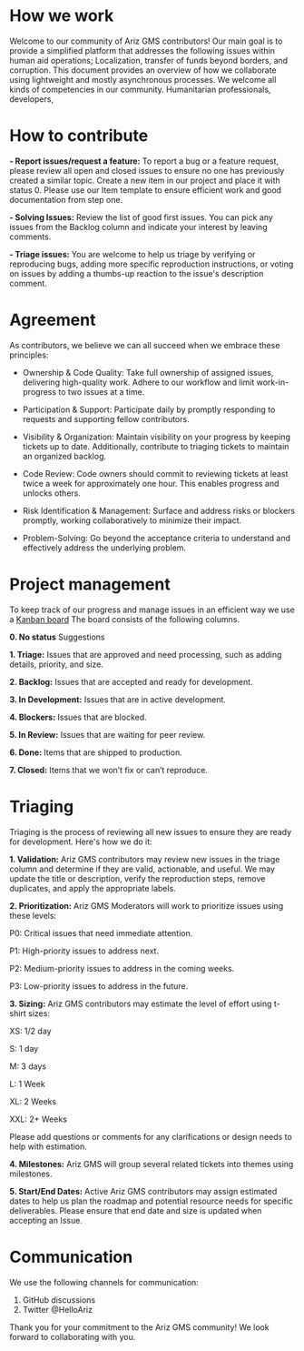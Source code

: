 # **How we work**

Welcome to our community of Ariz GMS contributors! Our main goal is to provide a simplified platform that addresses the following issues within human aid operations; Localization, transfer of funds beyond borders, and corruption.
This document provides an overview of how we collaborate using lightweight and mostly asynchronous processes.
We welcome all kinds of competencies in our community. Humanitarian professionals, developers, 

# **How to contribute**

**- Report issues/request a feature:** 
To report a bug or a feature request, please review all open and closed issues to ensure no one has previously created a similar topic. 
Create a new item in our project and place it with status 0. 
Please use our Item template to ensure efficient work and good documentation from step one.

**- Solving Issues:** 
Review the list of good first issues. You can pick any issues from the Backlog column and indicate your interest by leaving comments. 

**- Triage issues:** 
You are welcome to help us triage by verifying or reproducing bugs, adding more specific reproduction instructions, or voting on issues by adding a thumbs-up reaction to the issue's description comment.

# **Agreement**

As contributors, we believe we can all succeed when we embrace these principles:

* Ownership & Code Quality: Take full ownership of assigned issues, delivering high-quality work. Adhere to our workflow and limit work-in-progress to two issues at a time.

* Participation & Support: Participate daily by promptly responding to requests and supporting fellow contributors.

* Visibility & Organization: Maintain visibility on your progress by keeping tickets up to date. Additionally, contribute to triaging tickets to maintain an organized backlog.

* Code Review: Code owners should commit to reviewing tickets at least twice a week for approximately one hour. This enables progress and unlocks others.

* Risk Identification & Management: Surface and address risks or blockers promptly, working collaboratively to minimize their impact.

* Problem-Solving: Go beyond the acceptance criteria to understand and effectively address the underlying problem.

# **Project management**

To keep track of our progress and manage issues in an efficient way we use a [Kanban board](https://github.com/orgs/arizas/projects/7/views/1) The board consists of the following columns.

**0. No status** Suggestions

**1. Triage:** Issues that are approved and need processing, such as adding details, priority, and size.

**2. Backlog:** Issues that are accepted and ready for development.

**3. In Development:** Issues that are in active development.

**4. Blockers:** Issues that are blocked.

**5. In Review:** Issues that are waiting for peer review.

**6. Done:** Items that are shipped to production.

**7. Closed:** Items that we won’t fix or can’t reproduce.

# **Triaging**
Triaging is the process of reviewing all new issues to ensure they are ready for development. Here's how we do it:

**1. Validation:** Ariz GMS contributors may review new issues in the triage column and determine if they are valid, actionable, and useful. We may update the title or description, verify the reproduction steps, remove duplicates, and apply the appropriate labels.

**2. Prioritization:** Ariz GMS Moderators will work to prioritize issues using these levels:

P0: Critical issues that need immediate attention.

P1: High-priority issues to address next.

P2: Medium-priority issues to address in the coming weeks.

P3: Low-priority issues to address in the future.

**3. Sizing:** Ariz GMS contributors may estimate the level of effort using t-shirt sizes:

XS: 1/2 day

S: 1 day

M: 3 days

L: 1 Week

XL: 2 Weeks

XXL: 2+ Weeks

Please add questions or comments for any clarifications or design needs to help with estimation.

**4. Milestones:** Ariz GMS will group several related tickets into themes using milestones.

**5. Start/End Dates:** Active Ariz GMS contributors may assign estimated dates to help us plan the roadmap and potential resource needs for specific deliverables. Please ensure that end date and size is updated when accepting an Issue.

# **Communication**
We use the following channels for communication:
1. GitHub discussions
2. Twitter @HelloAriz



Thank you for your commitment to the Ariz GMS community! We look forward to collaborating with you.
